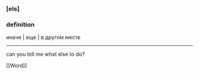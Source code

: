 ### [els]
### definition
иначе | еще | в другом месте

---
can you tell me what else to do?

[[Word]]

